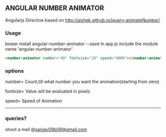 ## ANGULAR NUMBER ANIMATOR 
Angularjs Directive based on http://aishek.github.io/jquery-animateNumber/

### Usage

bower install angular-number-animator --save
In app.js include the module name 'angular-number-animator'

```html
<number-animator number="40" fontsize="20" speed="4000"></number-animator>
```
### options

number=<number> 
Count,till what number you want the animation(starting from zero)

fontsize=<number>
Value will be evaluated in pixels

speed=<number>
Speed of Animation


---

### queries?
shoot a mail @sanjay09b09@gmail.com


